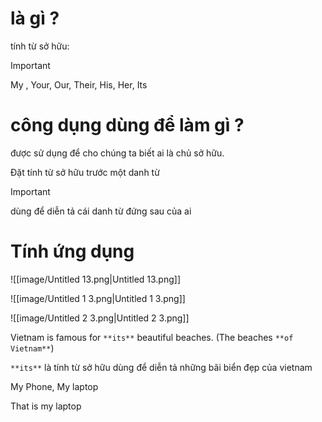 # là gì ?

tính từ sở hữu:

> [!important]  
> My , Your, Our, Their, His, Her, Its  

# công dụng dùng để làm gì ?

được sử dụng để cho chúng ta biết ai là chủ sở hữu.

Đặt tính từ sở hữu trước một danh từ

> [!important]  
> dùng để diễn tả cái danh từ đứng sau của ai  

# Tính ứng dụng

![[image/Untitled 13.png|Untitled 13.png]]

  

![[image/Untitled 1 3.png|Untitled 1 3.png]]

  

  

![[image/Untitled 2 3.png|Untitled 2 3.png]]

Vietnam is famous for `**its**` beautiful beaches. (The beaches `**of Vietnam**`)

`**its**` là tính từ sở hữu dùng để diễn tả những bãi biển đẹp của vietnam

  

  

My Phone, My laptop

That is my laptop